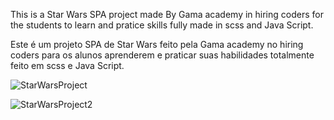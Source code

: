 This is a Star Wars SPA project made By Gama academy in hiring coders for the students to learn and pratice skills fully made in scss and Java Script.

Este é um projeto SPA de  Star Wars feito pela Gama academy no hiring coders para os alunos aprenderem e praticar suas habilidades totalmente feito em scss e Java Script.



![StarWarsProject](https://user-images.githubusercontent.com/64990900/124666494-81d1ed00-de84-11eb-8b8a-06c203a1f932.png)

![StarWarsProject2](https://user-images.githubusercontent.com/64990900/124666513-8ac2be80-de84-11eb-9d56-f3d262c95453.png)
